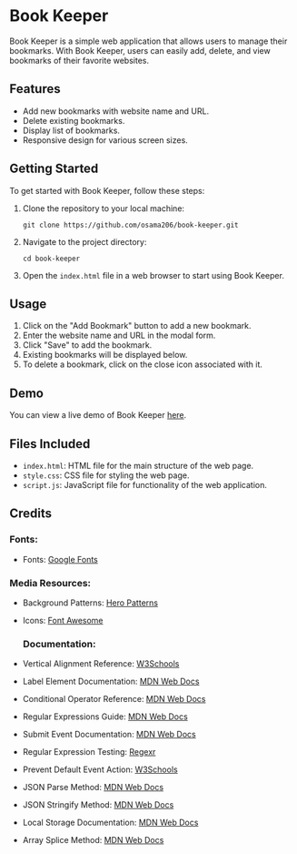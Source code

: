 # Book Keeper

Book Keeper is a simple web application that allows users to manage their bookmarks. With Book Keeper, users can easily add, delete, and view bookmarks of their favorite websites.

## Features

- Add new bookmarks with website name and URL.
- Delete existing bookmarks.
- Display list of bookmarks.
- Responsive design for various screen sizes.

## Getting Started

To get started with Book Keeper, follow these steps:

1. Clone the repository to your local machine:
    ```
    git clone https://github.com/osama206/book-keeper.git
    ```

2. Navigate to the project directory:
    ```
    cd book-keeper
    ```

3. Open the `index.html` file in a web browser to start using Book Keeper.

## Usage

1. Click on the "Add Bookmark" button to add a new bookmark.
2. Enter the website name and URL in the modal form.
3. Click "Save" to add the bookmark.
4. Existing bookmarks will be displayed below.
5. To delete a bookmark, click on the close icon associated with it.

## Demo

You can view a live demo of Book Keeper [here](https://osama206.github.io/book-keeper).

## Files Included

- `index.html`: HTML file for the main structure of the web page.
- `style.css`: CSS file for styling the web page.
- `script.js`: JavaScript file for functionality of the web application.

## Credits

### Fonts:

- Fonts: [Google Fonts](https://fonts.google.com)

### Media Resources:

- Background Patterns: [Hero Patterns](https://www.heropatterns.com/)
- Icons: [Font Awesome](https://fontawesome.com/icons?d=gallery&q=close&m=free)

  ### Documentation:

- Vertical Alignment Reference: [W3Schools](https://www.w3schools.com/cssref/pr_pos_vertical-align.asp)
- Label Element Documentation: [MDN Web Docs](https://developer.mozilla.org/en-US/docs/Web/HTML/Element/label)
- Conditional Operator Reference: [MDN Web Docs](https://developer.mozilla.org/en-US/docs/Web/JavaScript/Reference/Operators/Conditional_Operator)
- Regular Expressions Guide: [MDN Web Docs](https://developer.mozilla.org/en-US/docs/Web/JavaScript/Guide/Regular_Expressions)
- Submit Event Documentation: [MDN Web Docs](https://developer.mozilla.org/en-US/docs/Web/API/HTMLFormElement/submit_event)
- Regular Expression Testing: [Regexr](https://regexr.com/)
- Prevent Default Event Action: [W3Schools](https://www.w3schools.com/jsref/event_preventdefault.asp)
- JSON Parse Method: [MDN Web Docs](https://developer.mozilla.org/en-US/docs/Web/JavaScript/Reference/Global_Objects/JSON/parse)
- JSON Stringify Method: [MDN Web Docs](https://developer.mozilla.org/en-US/docs/Web/JavaScript/Reference/Global_Objects/JSON/stringify)
- Local Storage Documentation: [MDN Web Docs](https://developer.mozilla.org/en-US/docs/Web/API/Window/localStorage)
- Array Splice Method: [MDN Web Docs](https://developer.mozilla.org/en-US/docs/Web/JavaScript/Reference/Global_Objects/Array/splice)
